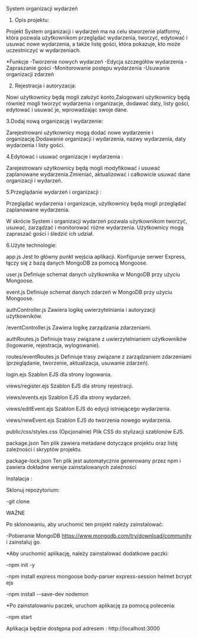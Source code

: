 System organizacji wydarzeń 

1. Opis projektu:

Projekt System organizacji i  wydarzeń  ma na celu stworzenie platformy, która pozwala użytkownikom przeglądać wydarzenia, tworzyć, edytować i usuwać nowe wydarzenia, a także listę gości, która pokazuje, kto może uczestniczyć w wydarzeniach. 

*Funkcje
-Tworzenie nowych wydarzeń
-Edycja szczegółów wydarzenia
-Zapraszanie gości
-Monitorowanie postępu wydarzenia
-Usuwanie organizacji zdarzeń

2. Rejestracja i autoryzacja:

Nowi użytkownicy będą mogli założyć konto,Zalogowani użytkownicy będą również mogli tworzyć wydarzenia i organizacje, dodawać daty, listy gości, edytować i usuwać je, wprowadzając swoje dane.

3.Dodaj nową organizację i wydarzenie:

Zarejestrowani użytkownicy mogą dodać nowe wydarzenie i organizację.Dodawanie organizacji i wydarzenia, nazwy wydarzenia, daty wydarzenia i listy gości.

4.Edytować i usuwać organizacje i wydarzenia :

Zarejestrowani użytkownicy będą mogli modyfikować i usuwać zaplanowane wydarzenia.Zmieniać, aktualizować i całkowicie usuwać dane organizacji i wydarzeń.

5.Przeglądanie wydarzeń i organizacji :

Przeglądać wydarzenia i organizacje, użytkownicy będą mogli przeglądać zaplanowane wydarzenia.

W skrócie System i  organizacji wydarzeń pozwala użytkownikom tworzyć, usuwać, zarządzać i monitorować różne wydarzenia. Użytkownicy mogą zapraszać gości i śledzić ich udział.

6.Użyte technologie:

app.js
Jest to główny punkt wejścia aplikacji. Konfiguruje serwer Express, łączy się z bazą danych MongoDB za pomocą Mongoose.

user.js
Definiuje schemat danych użytkownika w MongoDB przy użyciu Mongoose. 

event.js
Definiuje schemat danych zdarzeń w MongoDB przy użyciu Mongoose. 

authController.js
Zawiera logikę uwierzytelniania i autoryzacji użytkowników.

/eventController.js
Zawiera logikę zarządzania zdarzeniami.

authRoutes.js
Definiuje trasy związane z uwierzytelnianiem użytkowników (logowanie, rejestracja, wylogowanie).

routes/eventRoutes.js
Definiuje trasy związane z zarządzaniem zdarzeniami (przeglądanie, tworzenie, aktualizacja, usuwanie zdarzeń).

login.ejs
Szablon EJS dla strony logowania.

views/register.ejs
Szablon EJS dla strony rejestracji. 

views/events.ejs
Szablon EJS dla strony wydarzeń.

views/editEvent.ejs
Szablon EJS do edycji istniejącego wydarzenia.

views/newEvent.ejs
Szablon EJS do tworzenia nowego wydarzenia.

public/css/styles.css
(Opcjonalnie) Plik CSS do stylizacji szablonów EJS.

package.json
Ten plik zawiera metadane dotyczące projektu oraz listę zależności i skryptów projektu.

package-lock.json
Ten plik jest automatycznie generowany przez npm i zawiera dokładne wersje zainstalowanych zależności

Instalacja :

Sklonuj repozytorium:

-git clone

WAŻNE

Po sklonowaniu, aby uruchomić ten projekt należy zainstalować:

-Pobieranie MongoDB https://www.mongodb.com/try/download/community i zainstaluj go.

*Aby uruchomić aplikację, należy zainstalować dodatkowe paczki:

-npm init -y

-npm install express mongoose body-parser express-session helmet bcrypt ejs

-npm install --save-dev nodemon

*Po zainstalowaniu paczek, uruchom aplikację za pomocą polecenia:

-npm start

Aplikacja będzie dostępna pod adresem :
http://localhost:3000
